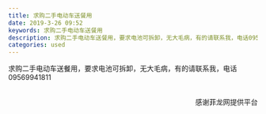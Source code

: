 ```yaml
---
title: 求购二手电动车送餐用
date: 2019-3-26 09:52
keywords: 求购二手电动车送餐用
description: 求购二手电动车送餐用，要求电池可拆卸，无大毛病，有的请联系我，电话09569941811感谢菲龙网提供平台
categories: used
---
```

<td class="t_f" id="postmessage_3308990">

求购二手电动车送餐用，要求电池可拆卸，无大毛病，有的请联系我，电话09569941811<br/>
<br/>
<div align="right">感谢菲龙网提供平台</div><br/>
</td>
